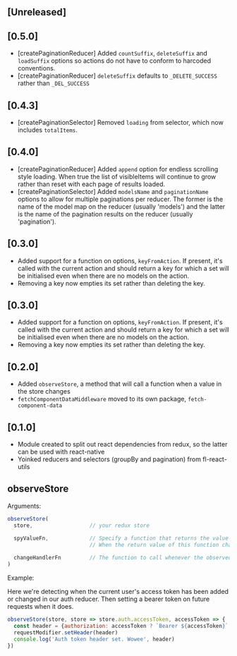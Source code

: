 
## [Unreleased]
  
## [0.5.0]
  - [createPaginationReducer] Added `countSuffix`, `deleteSuffix` and `loadSuffix` options so actions do not have to conform to harcoded conventions.
  - [createPaginationReducer] `deleteSuffix` defaults to `_DELETE_SUCCESS` rather than `_DEL_SUCCESS`

## [0.4.3]
  - [createPaginationSelector] Removed `loading` from selector, which now includes `totalItems`.

## [0.4.0]
  - [createPaginationReducer] Added `append` option for endless scrolling style loading. When true the list of visibleItems will continue to grow rather than reset with each page of results loaded.
  - [createPaginationSelector] Added `modelsName` and `paginationName` options to allow for multiple paginations per reducer. The former is the name of the model map on the reducer (usually 'models') and the latter is the name of the pagination results on the reducer (usually 'pagination'). 

## [0.3.0]
  - Added support for a function on options, `keyFromAction`. If present, it's called with the current action and should return a key for which a set will be initialised even when there are no models on the action. 
  - Removing a key now empties its set rather than deleting the key.

## [0.3.0]
  - Added support for a function on options, `keyFromAction`. If present, it's called with the current action and should return a key for which a set will be initialised even when there are no models on the action. 
  - Removing a key now empties its set rather than deleting the key.

## [0.2.0]
  - Added `observeStore`, a method that will call a function when a value in the store changes
  - `fetchComponentDataMiddleware` moved to its own package, `fetch-component-data`
  
## [0.1.0]
  - Module created to split out react dependencies from redux, so the latter can be used with react-native
  - Yoinked reducers and selectors (groupBy and pagination) from fl-react-utils
  

observeStore
------------

Arguments:

```javascript
observeStore(
  store,                  // your redux store

  spyValueFn,             // Specify a function that returns the value you want to observer from the store
                          // When the return value of this function changes the change handler function is called
  
  changeHandlerFn         // The function to call whenever the observed value changes
)
```

Example:

Here we're detecting when the current user's access token has been added or changed in our auth reducer. Then setting a bearer token on future requests when it does.

```javascript
observeStore(store, store => store.auth.accessToken, accessToken => {
  const header = {authorization: accessToken ? `Bearer ${accessToken}` : null}
  requestModifier.setHeader(header)
  console.log('Auth token header set. Wowee', header)
})
```
